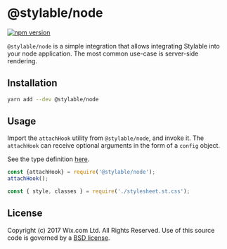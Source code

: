 # @stylable/node

[![npm version](https://img.shields.io/npm/v/@stylable/node.svg)](https://www.npmjs.com/package/@stylable/node)

`@stylable/node` is a simple integration that allows integrating Stylable into your node application. The most common use-case is server-side rendering.

## Installation

```sh
yarn add --dev @stylable/node
```
## Usage
Import the `attachHook` utility from `@stylable/node`, and invoke it.
The `attachHook` can receive optional arguments in the form of a `config` object. 

See the type definition [here](./src/require-hook.ts#L6).

```ts
const {attachHook} = require('@stylable/node');
attachHook();

const { style, classes } = require('./stylesheet.st.css');
```
## License

Copyright (c) 2017 Wix.com Ltd. All Rights Reserved. Use of this source code is governed by a [BSD license](./LICENSE).

